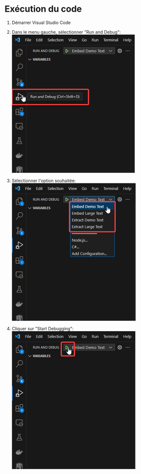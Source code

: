 # Exécution du code

1. Démarrer Visual Studio Code

2. Dans le menu gauche, sélectionner "Run and Debug":  
![Run and Debug](../.assets/debug-run-and-debug.png)

3. Sélectionner l'option souhaitée:  
![Run and Debug](../.assets/debug-select-option.png)

4. Cliquer sur "Start Debugging":  
![Run and Debug](../.assets/debug-start-debugging.png)